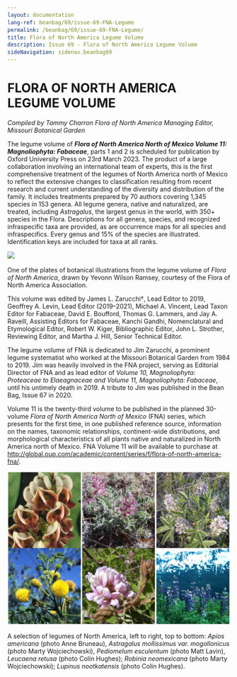 ```yaml
---
layout: documentation
lang-ref: beanbag/69/issue-69-FNA-Legume
permalink: /beanbag/69/issue-69-FNA-Legume/
title: Flora of North America Legume Volume
description: Issue 69 - Flora of North America Legume Volume
sideNavigation: sidenav.beanbag69
---
```


# FLORA OF NORTH AMERICA LEGUME VOLUME

*Compiled by Tammy Charron*
*Flora of North America Managing Editor, Missouri Botanical Garden*

The legume volume of ***Flora of North America North of Mexico Volume 11: Magnoliophyta: Fabaceae***, parts 1 and 2 is scheduled for publication by Oxford University Press on 23rd March 2023. The product of a large collaboration involving an international team of experts, this is the first comprehensive treatment of the legumes of North America north of Mexico to reflect the extensive changes to classification resulting from recent research and current understanding of the diversity and distribution of the family. It includes treatments prepared by 70 authors covering 1,345 species in 153 genera. All legume genera, native and naturalized, are treated, including *Astragalus*, the largest genus in the world, with 350+ species in the Flora. Descriptions for all genera, species, and recognized infraspecific taxa are provided, as are occurrence maps for all species and infraspecifics. Every genus and 15% of the species are illustrated. Identification keys are included for taxa at all ranks.

![](/assets/images/69/FNA-1.png)

One of the plates of botanical illustrations from the legume volume of *Flora of North America*, drawn by Yevonn Wilson Ramsey, courtesy of the Flora of North America Association.

This volume was edited by James L. Zarucchi†, Lead Editor to 2019, Geoffrey A. Levin, Lead Editor (2019–2021), Michael A. Vincent, Lead Taxon Editor for Fabaceae, David E. Boufford, Thomas G. Lammers, and Jay A. Raveill, Assisting Editors for Fabaceae, Kanchi Gandhi, Nomenclatural and Etymological Editor, Robert W. Kiger, Bibliographic Editor, John L. Strother, Reviewing Editor, and Martha J. Hill, Senior Technical Editor.

The legume volume of FNA is dedicated to Jim Zarucchi, a prominent legume systematist who worked at the Missouri Botanical Garden from 1984 to 2019. Jim was heavily involved in the FNA project, serving as Editorial Director of FNA and as lead editor of *Volume 10, Magnoliophyta: Proteaceae to Elaeagnaceae and Volume 11, Magnoliophyta: Fabaceae*, until his untimely death in 2019. A tribute to Jim was published in the Bean Bag, Issue 67 in 2020.

Volume 11 is the twenty-third volume to be published in the planned 30-volume *Flora of North America North of Mexico* (FNA) series, which presents for the first time, in one published reference source, information on the names, taxonomic relationships, continent-wide distributions, and morphological characteristics of all plants native and naturalized in North America north of Mexico. FNA Volume 11 will be available to purchase at http://global.oup.com/academic/content/series/f/flora-of-north-america-fna/.

![](/assets/images/69/FNA-2.png)

A selection of legumes of North America, left to right, top to bottom: *Apios americana* (photo Anne Bruneau), *Astragalus mollissimus var. mogollonicus* (photo Marty Wojciechowski), *Pediomelum esculentum* (photo Matt Lavin), *Leucaena retusa* (photo Colin Hughes); *Robinia neomexicana* (photo Marty Wojciechowski); *Lupinus nootkatensis* (photo Colin Hughes).
